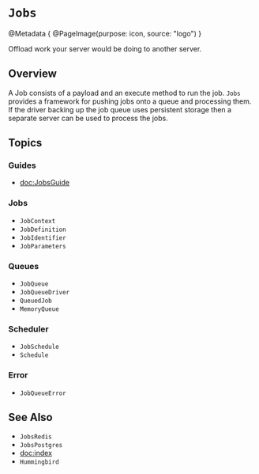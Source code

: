 # ``Jobs``

@Metadata {
    @PageImage(purpose: icon, source: "logo")
}

Offload work your server would be doing to another server. 

## Overview

A Job consists of a payload and an execute method to run the job. `Jobs` provides a framework for pushing jobs onto a queue and processing them. If the driver backing up the job queue uses persistent storage then a separate server can be used to process the jobs.

## Topics

### Guides

- <doc:JobsGuide>

### Jobs

- ``JobContext``
- ``JobDefinition``
- ``JobIdentifier``
- ``JobParameters``

### Queues

- ``JobQueue``
- ``JobQueueDriver``
- ``QueuedJob``
- ``MemoryQueue``

### Scheduler

- ``JobSchedule``
- ``Schedule``

### Error

- ``JobQueueError``

## See Also

- ``JobsRedis``
- ``JobsPostgres``
- <doc:index>
- ``Hummingbird``

